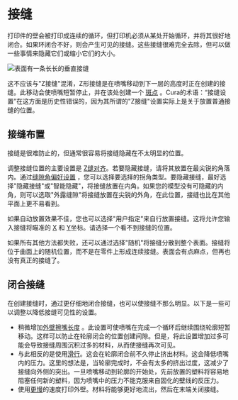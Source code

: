 接缝
====
打印件的壁会被打印成连续的循环，但打印机必须从某处开始循环，并将其很好地闭合。如果环闭合不好，则会产生可见的接缝。这些接缝很难完全去除，但可以做一些事情来隐藏它们或缩小它们的大小。

![表面有一条长长的垂直接缝](../images/seam.jpg)

这不应该与"Z接缝"混淆，Z形接缝是在喷嘴移动到下一层的高度时正在创建的接缝。此移动会使喷嘴短暂停止，并在该处创建一个 [斑点](blobs.md) 。Cura的术语：“接缝设置”在这方面是历史性错误的，因为其所谓的"Z接缝"设置实际上是关于放置普通接缝的位置。

接缝布置
----
接缝是很难防止的，但通常很容易将接缝隐藏在不太明显的位置。

调整接缝位置的主要设置是 [Z缝对齐](../shell/z_seam_type.md)。若要隐藏接缝，请将其放置在最尖锐的角落内。通过[缝隙角偏好设置](../shell/z_seam_corner.md) ，您可以选择要选择的拐角类型。要隐藏接缝，最好选择"隐藏接缝"或"智能隐藏"，将接缝放置在内角。如果您的模型没有可隐藏的内角，则可以选取"外露缝隙"将接缝放置在尖锐的外角，在此位置，接缝也比在其他平面上更不易看到。

如果自动放置效果不佳，您也可以选择"用户指定"来自行放置接缝。这将允许您输入接缝将瞄准的 [X](../shell/z_seam_x.md) 和 [Y](../shell/z_seam_y.md)坐标。请选择一个看不到接缝的位置。

如果所有其他方法都失败，还可以通过选择"随机"将接缝分散到整个表面。接缝将位于曲面上的随机位置，而不是在零件上形成连续接缝。表面会有点麻点，但再也没有真正的接缝了。

闭合接缝
----
在创建接缝时，通过更仔细地闭合接缝，也可以使接缝不那么明显。以下是一些可以调整以降低接缝可见性的设置。
* 稍微增加[外壁擦嘴长度](../shell/wall_0_wipe_dist.md) 。此设置可使喷嘴在完成一个循环后继续围绕轮廓短暂移动。这样可以防止在轮廓闭合的位置创建间隙。但是，将此设置增加过多可能会导致接缝周围沉积过多的材料，从而使接缝再次可见。
* 与此相反的是使用[滑行](../experimental/coasting_enable.md)。这会在轮廓闭合前不久停止挤出材料。这会降低喷嘴内的压力。这里的想法是，当轮廓完成时，不会有太多的挤出过度，这减少了接缝向外侧的突出。一旦喷嘴移动到轮廓的开始处，先前放置的塑料将容易地阻塞任何新的塑料，因为喷嘴中的压力不能克服来自固化的壁线的反压力。
* 使用[更慢](../speed/speed_wall_0.md)的速度打印外壁。材料将能够更好地流出，然后在末端关闭接缝。
